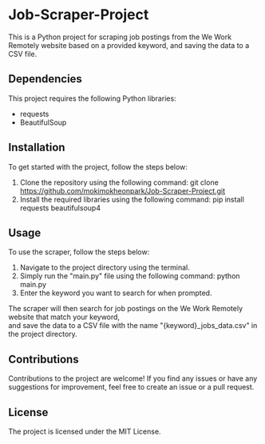 # Job-Scraper-Project

This is a Python project for scraping job postings from the We Work Remotely website based on a provided keyword, and saving the data to a CSV file.

## Dependencies

This project requires the following Python libraries:

- requests
- BeautifulSoup

## Installation

To get started with the project, follow the steps below:

1. Clone the repository using the following command: git clone https://github.com/mokimokheonpark/Job-Scraper-Project.git
2. Install the required libraries using the following command: pip install requests beautifulsoup4

## Usage

To use the scraper, follow the steps below:

1. Navigate to the project directory using the terminal.
2. Simply run the "main.py" file using the following command: python main.py
3. Enter the keyword you want to search for when prompted.

The scraper will then search for job postings on the We Work Remotely website that match your keyword,  
and save the data to a CSV file with the name "{keyword}_jobs_data.csv" in the project directory.

## Contributions

Contributions to the project are welcome! If you find any issues or have any suggestions for improvement, feel free to create an issue or a pull request.

## License

The project is licensed under the MIT License.
